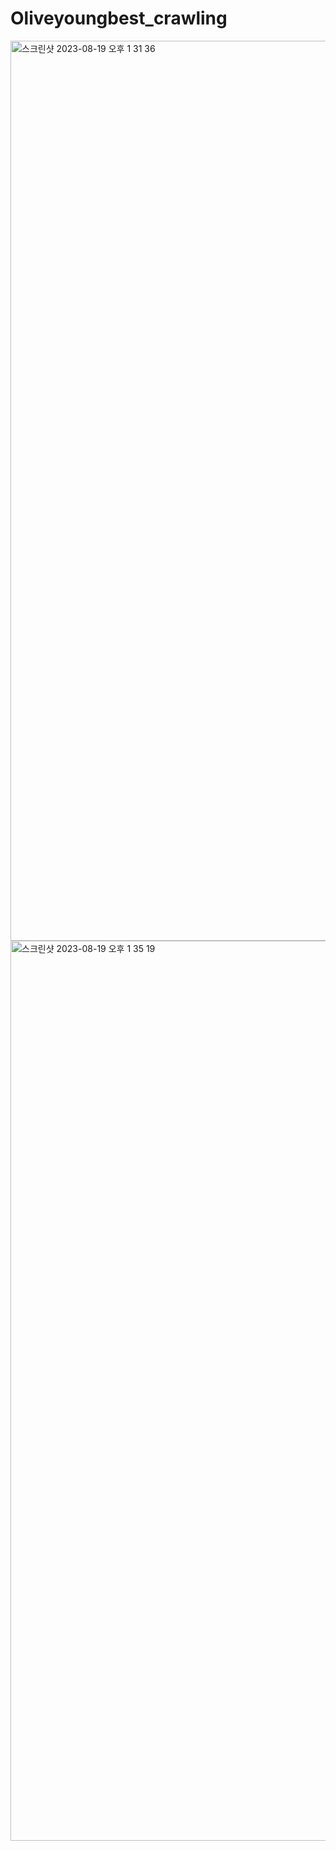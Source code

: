 # Oliveyoungbest_crawling

<img width="1440" alt="스크린샷 2023-08-19 오후 1 31 36" src="https://github.com/purin96/Oliveyoungbest_crawling/assets/121744538/2457a5d8-8087-44eb-b8f1-ef8f166621a8">


<img width="1440" alt="스크린샷 2023-08-19 오후 1 35 19" src="https://github.com/purin96/Oliveyoungbest_crawling/assets/121744538/6bc20f46-b683-4d7e-8cd8-3971b7658be8">
